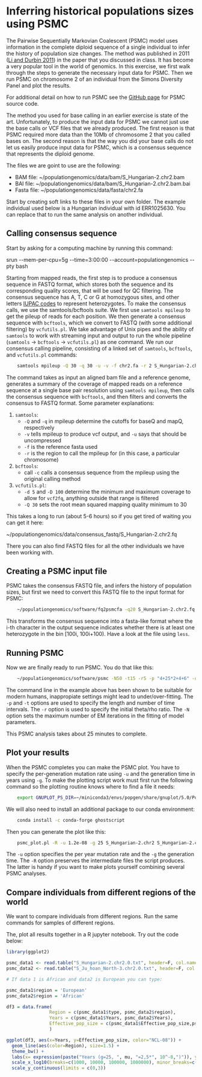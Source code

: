 # Inferring historical populations sizes using PSMC

The Pairwise Sequentially Markovian Coalescent (PSMC) model uses information in the complete diploid sequence of a single individual to infer the history of population size changes. The method was published in 2011 ([Li and Durbin 2011](https://www.nature.com/articles/nature10231)) in the paper that you discussed in class. It has become a very popular tool in the world of genomics. In this exercise, we first walk through the steps to generate the necessary input data for PSMC. Then we run PSMC on chromosome 2 of an individual from the Simons Diversity Panel and plot the results.

For additional detail on how to run PSMC see the [GitHub page](https://github.com/lh3/psmc) for PSMC source code.

The method you used for base calling in an earlier exercise is state of the art. Unfortunately, to produce the input data for PSMC we cannot just use the base calls or VCF files that we already produced. The first reason is that PSMC required more data than the 10Mb of chromosome 2 that you called bases on. The second reason is that the way you did your base calls do not let us easily produce input data for PSMC, which is a consensus sequence that represents the diploid genome. 

The files we are goint to use are the following:
- BAM file: ~/populationgenomics/data/bam/S_Hungarian-2.chr2.bam
- BAI file: ~/populationgenomics/data/bam/S_Hungarian-2.chr2.bam.bai
- Fasta file: ~/populationgenomics/data/fasta/chr2.fa

Start by creating soft links to these files in your own folder. The example individual used below is a Hungarian individual with id ERR1025630. You can replace that to run the same analysis on another individual.

## Calling consensus sequence

Start by asking for a computing machine by running this command:

srun --mem-per-cpu=5g --time=3:00:00 --account=populationgenomics --pty bash

Starting from mapped reads, the first step is to produce a consensus sequence in FASTQ format, which stores both the sequence and its corresponding quality scores, that will be used for QC filtering. The consensus sequence has A, T, C or G at homozygous sites, and other letters [IUPAC codes](https://www.bioinformatics.org/sms/iupac.html) to represent heterozygotes. To make the consensus calls, we use the samtools/bcftools suite. We first use `samtools mpileup` to get the pileup of reads for each position. We then generate a consensus sequence with `bcftools`, which we convert to FASTQ (with some additional filtering) by `vcfutils.pl`. We take advantage of Unix pipes and the ability of `samtools` to work with streaming input and output to run the whole pipeline (`samtools` -> `bcftools` -> `vcfutils.pl`) as one command. We run our consensus calling pipeline, consisting of a linked set of `samtools`, `bcftools`, and `vcfutils.pl` commands:

```bash
    samtools mpileup -Q 30 -q 30 -u -v -f chr2.fa -r 2 S_Hungarian-2.chr2.bam| ~/populationgenomics/software/bcftools call -c | vcfutils.pl vcf2fq -d 5 -D 100 -Q 30 > S_Hungarian-2.chr2.fq
```

The command takes as input an aligned bam file and a reference genome, generates a summary of the coverage of mapped reads on a reference sequence at a single base pair resolution using `samtools mpileup`, then calls the consensus sequence with `bcftools`, and then filters and converts the consensus to FASTQ format. Some parameter explanations:

1. `samtools`:
    - `-Q` and `-q` in mpileup determine the cutoffs for baseQ and mapQ, respectively
    - `-v` tells mpileup to produce vcf output, and `-u` says that should be uncompressed
    - `-f` is the reference fasta used 
    - `-r` is the region to call the mpileup for (in this case, a particular chromosome)
2. `bcftools`:
    - call `-c` calls a consensus sequence from the mpileup using the original calling method
3. `vcfutils.pl`:
    - `-d 5` and `-D 100` determine the minimum and maximum coverage to allow for `vcf2fq`, anything outside that range is filtered
    - `-Q 30` sets the root mean squared mapping quality minimum to 30

This takes a long to run (about 5-6 hours) so if you get tired of waiting you can get it here:

~/populationgenomics/data/consensus_fastq/S_Hungarian-2.chr2.fq

There you can also find FASTQ files for all the other individuals we have been working with.

## Creating a PSMC input file
PSMC takes the consensus FASTQ file, and infers the history of population sizes, but first we need to convert this FASTQ file to the input format for PSMC:

```bash
    ~/populationgenomics/software/fq2psmcfa -q20 S_Hungarian-2.chr2.fq > S_Hungarian-2.chr2.psmcfa
```

This transforms the consensus sequence into a fasta-like format where the i-th character in the output sequence indicates whether there is at least one heterozygote in the bin [100i, 100i+100). Have a look at the file using `less`.

## Running PSMC

Now we are finally ready to run PSMC. You do that like this:

```bash
    ~/populationgenomics/software/psmc -N50 -t15 -r5 -p "4+25*2+4+6" -o S_Hungarian-2.chr2.psmc S_Hungarian-2.chr2.psmcfa
```

The command line in the example above has been shown to be suitable for modern humans, inappropiate settings might lead to under/over-fitting. The `-p` and `-t` options are used to specify the length and number of time intervals. The `-r` option is used to specify the initial theta/rho ratio. The `-N` option sets the maximum number of EM iterations in the fitting of model parameters.

This PSMC analysis takes about 25 minutes to complete. 

## Plot your results

When the PSMC completes you can make the PSMC plot. You have to specify the per-generation mutation rate using `-u` and the generation time in years using `-g`. To make the plotting script work must first run the following command so the plotting routine knows where to find a file it needs:

```bash
    export GNUPLOT_PS_DIR=~/miniconda3/envs/popgen/share/gnuplot/5.0/PostScript
```

We will also need to install an additional package to our conda environment:

```bash
    conda install -c conda-forge ghostscript
```

Then you can generate the plot like this:

```bash
    psmc_plot.pl -R -u 1.2e-08 -g 25 S_Hungarian-2.chr2 S_Hungarian-2.chr2.psmc
```

The `-u` option specifies the per year mutation rate and the `-g` the generation time. The `-R` option preserves the intermediate files the script produces. The latter is handy if you want to make plots yourself combining several PSMC analyses.

## Compare individuals from different regions of the world

We want to compare individuals from different regions. Run the same commands for samples of different regions. 

The, plot all results together in a R jupyter notebook. Try out the code below:

```R
library(ggplot2)

psmc_data1 <- read.table("S_Hungarian-2.chr2.0.txt", header=F, col.names = c('Years', 'Effective_pop_size', 'X', 'Y', 'C'))
psmc_data2 <- read.table("S_Ju_hoan_North-3.chr2.0.txt", header=F, col.names = c('Years', 'Effective_pop_size', 'X', 'Y', 'C'))

# If data 1 is African and data2 is European you can type: 

psmc_data1$region = 'European'
psmc_data2$region = 'African'

df3 = data.frame(
                Region = c(psmc_data1$type, psmc_data2$region), 
                Years = c(psmc_data1$Years, psmc_data2$Years), 
                Effective_pop_size = c(psmc_data1$Effective_pop_size,psmc_data2$Effective_pop_size)
                )

ggplot(df3, aes(x=Years, y=Effective_pop_size, color="NCL-08")) + 
  geom_line(aes(color=Region), size=1.5) + 
  theme_bw() + 
  labs(x= expression(paste("Years (g=25, ", mu, "=2,5*", 10^-8,")")), y="Effective population size", title='Results of PSMC') +
  scale_x_log10(breaks=c(1000, 10000, 100000, 1000000), minor_breaks=c(500, 5000, 50000, 500000)) +
  scale_y_continuous(limits = c(0,3))

```
